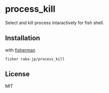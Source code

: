 # process_kill
Select and kill process intaractively for fish shell.

## Installation
with [fisherman](https://github.com/fisherman/fisherman)

```
fisher raba-jp/process_kill
```

## License
MIT
